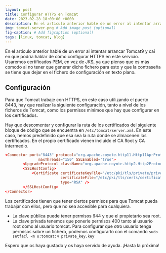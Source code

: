 ```yaml
---
layout: post
title: Configurar HTTPS en Tomcat
date: 2023-02-28 18:00:00 +0000
description: En el articulo anterior hablé de un error al intentar arrancar Tomcat9 y caí en que podría hablar de cómo configurar HTTPS en este servicio.
img: tomcat-server.png # Add image post (optional)
fig-caption: # Add figcaption (optional)
tags: [linux, tomcat, blog]
---
```


En el articulo anterior hablé de un error al intentar arrancar Tomcat9 y caí en que podría hablar de cómo configurar HTTPS en este servicio. Usaremos certificados PEM, en vez de JKS, ya que pienso que es más comodo al no tener que generar dicho fichero para esto y que la contraseña se tiene que dejar en el fichero de configuración en texto plano.

## Configuración

Para que Tomcat trabaje con HTTPS, en este caso utilizando el puerto 8443, hay que realizar la siguiente configuración, tanto a nivel de los ficheros de Tomcat, como los permisos minimos que hay que configurar en los certificados.

Hay que descomentar y configurar la ruta de los certificados del siguiente bloque de código que se encuentra en `/etc/tomcat/server.xml`. En este caso, hemos predefinido que esa sea la ruta donde se almacenen los certificados. En el propio certificado vienen incluido el CA Root y CA Intermedio.

```conf
<Connector port="8443" protocol="org.apache.coyote.http11.Http11AprProtocol"  
               maxThreads="150" SSLEnabled="true">  
        <UpgradeProtocol className="org.apache.coyote.http2.Http2Protocol" />  
        <SSLHostConfig>  
            <Certificate certificateKeyFile="/etc/pki/tls/private/private_key.key"  
                         certificateFile="/etc/pki/tls/certs/certificate.chained.crt"  
                         type="RSA" />  
        </SSLHostConfig>  
</Connector> 
```

Los certificados tienen que tener ciertos permisos para que Tomcat pueda trabajar con ellos, pero que no sea accesible para cualquiera.
- La clave pública puede tener permisos 644 y que el propietario sea root.
- La clave privada tenemos que ponerle permisos 400 tanto al usuario root como al usuario tomcat. Para configurar que otro usuario tenga permisos sobre un fichero, podemos configurarlo con el comando `sudo setfacl -m u:tomcat:4 private_key.key`

Espero que os haya gustado y os haya servido de ayuda. ¡Hasta la próxima!
